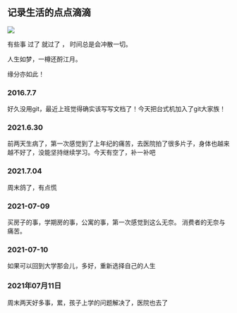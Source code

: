 记录生活的点点滴滴
---
<img src="http://7xjnhr.com1.z0.glb.clouddn.com/ymr.jpeg"/>

有些事 过了 就过了 ， 时间总是会冲散一切。

人生如梦，一樽还酹江月。

缘分亦如此！



### 2016.7.7

好久没用git，最近上班觉得确实该写写文档了！今天把台式机加入了git大家族！


### 2021.6.30

前两天生病了，第一次感觉到了上年纪的痛苦，去医院拍了很多片子，身体也越来越不好了，没能坚持继续学习。今天有空了，补一补吧

### 2021.7.04

周末鸽了，有点慌

### 2021-07-09
买房子的事，学期房的事，公寓的事，第一次感觉到这么无奈。 消费者的无奈与痛苦。

### 2021-07-10
如果可以回到大学那会儿，多好，重新选择自己的人生

### 2021年07月11日
周末两天好多事，累，孩子上学的问题解决了，医院也去了
